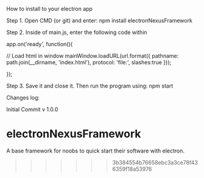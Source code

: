 How to install to your electron app

Step 1. Open CMD (or git) and enter: npm install electronNexusFramework

Step 2. Inside of main.js, enter the following code within 

app.on('ready', function(){

  // Load html in window
  mainWindow.loadURL(url.format({
    pathname: path.join(__dirname, 'index.html'),
    protocol: 'file:',
    slashes:true
  }));

});

Step 3. Save it and close it. Then run the program using: npm start

Changes log:

Initial Commit v 1.0.0

# electronNexusFramework
A base framework for noobs to quick start their software with electron.
>>>>>>> 3b384554b76658ebc3a3ce78f436359f18a53976
